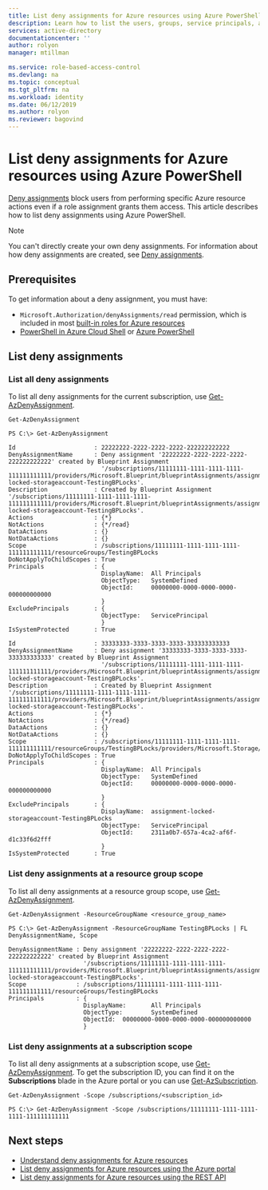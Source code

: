 ```yaml
---
title: List deny assignments for Azure resources using Azure PowerShell | Microsoft Docs
description: Learn how to list the users, groups, service principals, and managed identities that have been denied access to specific Azure resource actions at particular scopes using Azure PowerShell.
services: active-directory
documentationcenter: ''
author: rolyon
manager: mtillman

ms.service: role-based-access-control
ms.devlang: na
ms.topic: conceptual
ms.tgt_pltfrm: na
ms.workload: identity
ms.date: 06/12/2019
ms.author: rolyon
ms.reviewer: bagovind
---
```


# List deny assignments for Azure resources using Azure PowerShell

[Deny assignments](deny-assignments.md) block users from performing specific Azure resource actions even if a role assignment grants them access. This article describes how to list deny assignments using Azure PowerShell.

> [!NOTE]
> You can't directly create your own deny assignments. For information about how deny assignments are created, see [Deny assignments](deny-assignments.md).

## Prerequisites

To get information about a deny assignment, you must have:

- `Microsoft.Authorization/denyAssignments/read` permission, which is included in most [built-in roles for Azure resources](built-in-roles.md)
- [PowerShell in Azure Cloud Shell](/azure/cloud-shell/overview) or [Azure PowerShell](/powershell/azure/install-az-ps)

## List deny assignments

### List all deny assignments

To list all deny assignments for the current subscription, use [Get-AzDenyAssignment](/powershell/module/az.resources/get-azdenyassignment).

```azurepowershell
Get-AzDenyAssignment
```

```Example
PS C:\> Get-AzDenyAssignment

Id                      : 22222222-2222-2222-2222-222222222222
DenyAssignmentName      : Deny assignment '22222222-2222-2222-2222-222222222222' created by Blueprint Assignment
                          '/subscriptions/11111111-1111-1111-1111-111111111111/providers/Microsoft.Blueprint/blueprintAssignments/assignment-locked-storageaccount-TestingBPLocks'.
Description             : Created by Blueprint Assignment '/subscriptions/11111111-1111-1111-1111-111111111111/providers/Microsoft.Blueprint/blueprintAssignments/assignment-locked-storageaccount-TestingBPLocks'.
Actions                 : {*}
NotActions              : {*/read}
DataActions             : {}
NotDataActions          : {}
Scope                   : /subscriptions/11111111-1111-1111-1111-111111111111/resourceGroups/TestingBPLocks
DoNotApplyToChildScopes : True
Principals              : {
                          DisplayName:  All Principals
                          ObjectType:   SystemDefined
                          ObjectId:     00000000-0000-0000-0000-000000000000
                          }
ExcludePrincipals       : {
                          ObjectType:   ServicePrincipal
                          }
IsSystemProtected       : True

Id                      : 33333333-3333-3333-3333-333333333333
DenyAssignmentName      : Deny assignment '33333333-3333-3333-3333-333333333333' created by Blueprint Assignment
                          '/subscriptions/11111111-1111-1111-1111-111111111111/providers/Microsoft.Blueprint/blueprintAssignments/assignment-locked-storageaccount-TestingBPLocks'.
Description             : Created by Blueprint Assignment '/subscriptions/11111111-1111-1111-1111-111111111111/providers/Microsoft.Blueprint/blueprintAssignments/assignment-locked-storageaccount-TestingBPLocks'.
Actions                 : {*}
NotActions              : {*/read}
DataActions             : {}
NotDataActions          : {}
Scope                   : /subscriptions/11111111-1111-1111-1111-111111111111/resourceGroups/TestingBPLocks/providers/Microsoft.Storage/storageAccounts/storep6vkuxmu4m4pq
DoNotApplyToChildScopes : True
Principals              : {
                          DisplayName:  All Principals
                          ObjectType:   SystemDefined
                          ObjectId:     00000000-0000-0000-0000-000000000000
                          }
ExcludePrincipals       : {
                          DisplayName:  assignment-locked-storageaccount-TestingBPLocks
                          ObjectType:   ServicePrincipal
                          ObjectId:     2311a0b7-657a-4ca2-af6f-d1c33f6d2fff
                          }
IsSystemProtected       : True
```

### List deny assignments at a resource group scope

To list all deny assignments at a resource group scope, use [Get-AzDenyAssignment](/powershell/module/az.resources/get-azdenyassignment).

```azurepowershell
Get-AzDenyAssignment -ResourceGroupName <resource_group_name>
```

```Example
PS C:\> Get-AzDenyAssignment -ResourceGroupName TestingBPLocks | FL DenyAssignmentName, Scope

DenyAssignmentName : Deny assignment '22222222-2222-2222-2222-222222222222' created by Blueprint Assignment
                     '/subscriptions/11111111-1111-1111-1111-111111111111/providers/Microsoft.Blueprint/blueprintAssignments/assignment-locked-storageaccount-TestingBPLocks'.
Scope              : /subscriptions/11111111-1111-1111-1111-111111111111/resourceGroups/TestingBPLocks
Principals         : {
                     DisplayName:       All Principals
                     ObjectType:        SystemDefined
                     ObjectId:  00000000-0000-0000-0000-000000000000
                     }
```

### List deny assignments at a subscription scope

To list all deny assignments at a subscription scope, use [Get-AzDenyAssignment](/powershell/module/az.resources/get-azdenyassignment). To get the subscription ID, you can find it on the **Subscriptions** blade in the Azure portal or you can use [Get-AzSubscription](/powershell/module/Az.Accounts/Get-AzSubscription).

```azurepowershell
Get-AzDenyAssignment -Scope /subscriptions/<subscription_id>
```

```Example
PS C:\> Get-AzDenyAssignment -Scope /subscriptions/11111111-1111-1111-1111-111111111111
```

## Next steps

- [Understand deny assignments for Azure resources](deny-assignments.md)
- [List deny assignments for Azure resources using the Azure portal](deny-assignments-portal.md)
- [List deny assignments for Azure resources using the REST API](deny-assignments-rest.md)